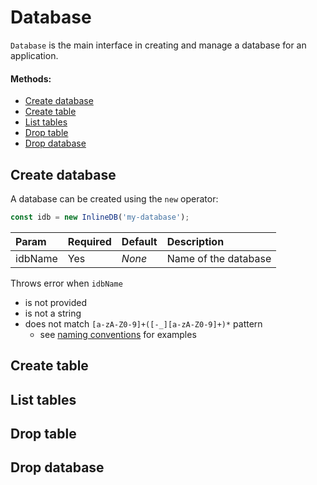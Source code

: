 # Database

`Database` is the main interface in creating and manage a database for an application.

#### Methods:

 - [Create database](#create-database)
 - [Create table](#create-table)
 - [List tables](#list-tables)
 - [Drop table](#drop-table)
 - [Drop database](#drop-database)

## Create database

A database can be created using the `new` operator:

```js
const idb = new InlineDB('my-database');
```

| Param | Required | Default | Description |
|:--|---|---|:--|
| idbName | Yes | _None_ | Name of the database |

Throws error when `idbName`
 - is not provided
 - is not a string
 - does not match `[a-zA-Z0-9]+([-_][a-zA-Z0-9]+)*` pattern
    - see [naming conventions](./naming-conventions.md) for examples


## Create table
## List tables
## Drop table
## Drop database
